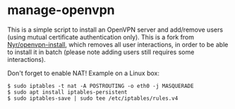 manage-openvpn
==============

This is a simple script to install an OpenVPN server and add/remove
users (using mutual certificate authentication only). This is a fork
from [Nyr/openvpn-install](https://github.com/Nyr/openvpn-install),
which removes all user interactions, in order to be able to install it
in batch (please note adding users still requires some interactions).

Don't forget to enable NAT! Example on a Linux box:

    $ sudo iptables -t nat -A POSTROUTING -o eth0 -j MASQUERADE
    $ sudo apt install iptables-persistent
    $ sudo iptables-save | sudo tee /etc/iptables/rules.v4

